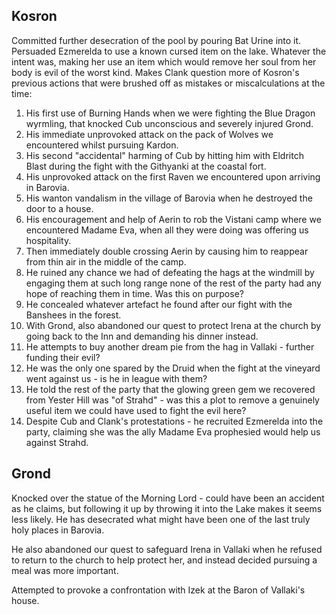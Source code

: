 Kosron
---

Committed further desecration of the pool by pouring Bat Urine into it.
Persuaded Ezmerelda to use a known cursed item on the lake. Whatever the intent was, making her use an item which would remove her soul from her body is evil of the worst kind. 
Makes Clank question more of Kosron's previous actions that were brushed off as mistakes or miscalculations at the time:
1. His first use of Burning Hands when we were fighting the Blue Dragon wyrmling, that knocked Cub unconscious and severely injured Grond.
2. His immediate unprovoked attack on the pack of Wolves we encountered whilst pursuing Kardon.
3. His second "accidental" harming of Cub by hitting him with Eldritch Blast during the fight with the Githyanki at the coastal fort.
4. His unprovoked attack on the first Raven we encountered upon arriving in Barovia.
5. His wanton vandalism in the village of Barovia when he destroyed the door to a house.
6. His encouragement and help of Aerin to rob the Vistani camp where we encountered Madame Eva, when all they were doing was offering us hospitality.
7. Then immediately double crossing Aerin by causing him to reappear from thin air in the middle of the camp.
8. He ruined any chance we had of defeating the hags at the windmill by engaging them at such long range none of the rest of the party had any hope of reaching them in time. Was this on purpose?
9. He concealed whatever artefact he found after our fight with the Banshees in the forest.
10. With Grond, also abandoned our quest to protect Irena at the church by going back to the Inn and demanding his dinner instead.
11. He attempts to buy another dream pie from the hag in Vallaki - further funding their evil?
12. He was the only one spared by the Druid when the fight at the vineyard went against us - is he in league with them?
13. He told the rest of the party that the glowing green gem we recovered from Yester Hill was "of Strahd" - was this a plot to remove a genuinely useful item we could have used to fight the evil here?
14. Despite Cub and Clank's protestations - he recruited Ezmerelda into the party, claiming she was the ally Madame Eva prophesied would help us against Strahd.


Grond
---

Knocked over the statue of the Morning Lord - could have been an accident as he claims, but following it up by throwing it into the Lake makes it seems less likely. He has desecrated what might have been one of the last truly holy places in Barovia.

He also abandoned our quest to safeguard Irena in Vallaki when he refused to return to the church to help protect her, and instead decided pursuing a meal was more important.

Attempted to provoke a confrontation with Izek at the Baron of Vallaki's house.
